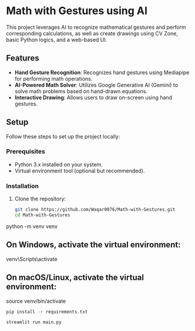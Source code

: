 
# Math with Gestures using AI

This project leverages AI to recognize mathematical gestures and perform corresponding calculations, as well as create drawings using CV Zone, basic Python logics, and a web-based UI.

## Features

- **Hand Gesture Recognition**: Recognizes hand gestures using Mediapipe for performing math operations.
- **AI-Powered Math Solver**: Utilizes Google Generative AI (Gemini) to solve math problems based on hand-drawn equations.
- **Interactive Drawing**: Allows users to draw on-screen using hand gestures.


## Setup

Follow these steps to set up the project locally:

### Prerequisites

- Python 3.x installed on your system.
- Virtual environment tool (optional but recommended).

### Installation

1. Clone the repository:

   ```bash
   git clone https://github.com/Waqar0076/Math-with-Gestures.git
   cd Math-with-Gestures


python -m venv venv
## On Windows, activate the virtual environment:
venv\Scripts\activate
## On macOS/Linux, activate the virtual environment:
source venv/bin/activate

```bash
pip install -r requirements.txt

streamlit run main.py




